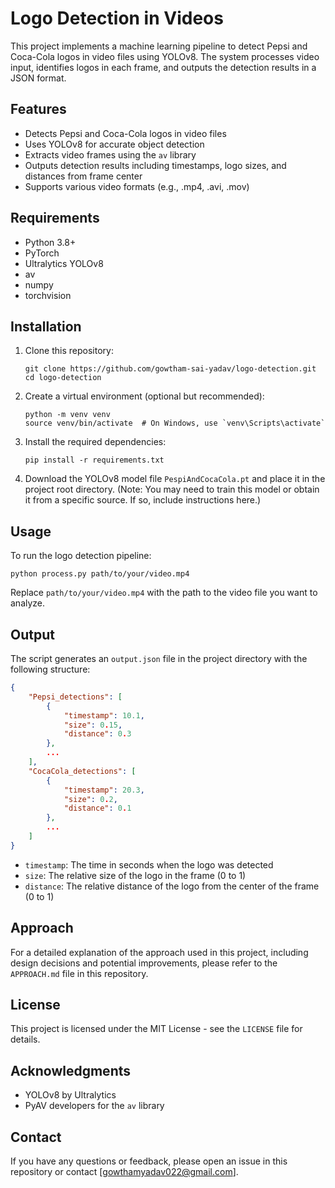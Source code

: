 # Logo Detection in Videos

This project implements a machine learning pipeline to detect Pepsi and Coca-Cola logos in video files using YOLOv8. The system processes video input, identifies logos in each frame, and outputs the detection results in a JSON format.

## Features

- Detects Pepsi and Coca-Cola logos in video files
- Uses YOLOv8 for accurate object detection
- Extracts video frames using the `av` library
- Outputs detection results including timestamps, logo sizes, and distances from frame center
- Supports various video formats (e.g., .mp4, .avi, .mov)

## Requirements

- Python 3.8+
- PyTorch
- Ultralytics YOLOv8
- av
- numpy
- torchvision

## Installation

1. Clone this repository:
   ```
   git clone https://github.com/gowtham-sai-yadav/logo-detection.git
   cd logo-detection
   ```

2. Create a virtual environment (optional but recommended):
   ```
   python -m venv venv
   source venv/bin/activate  # On Windows, use `venv\Scripts\activate`
   ```

3. Install the required dependencies:
   ```
   pip install -r requirements.txt
   ```

4. Download the YOLOv8 model file `PespiAndCocaCola.pt` and place it in the project root directory. 
   (Note: You may need to train this model or obtain it from a specific source. If so, include instructions here.)

## Usage

To run the logo detection pipeline:

```
python process.py path/to/your/video.mp4
```

Replace `path/to/your/video.mp4` with the path to the video file you want to analyze.

## Output

The script generates an `output.json` file in the project directory with the following structure:

```json
{
    "Pepsi_detections": [
        {
            "timestamp": 10.1,
            "size": 0.15,
            "distance": 0.3
        },
        ...
    ],
    "CocaCola_detections": [
        {
            "timestamp": 20.3,
            "size": 0.2,
            "distance": 0.1
        },
        ...
    ]
}
```

- `timestamp`: The time in seconds when the logo was detected
- `size`: The relative size of the logo in the frame (0 to 1)
- `distance`: The relative distance of the logo from the center of the frame (0 to 1)



## Approach

For a detailed explanation of the approach used in this project, including design decisions and potential improvements, please refer to the `APPROACH.md` file in this repository.

## License

This project is licensed under the MIT License - see the `LICENSE` file for details.

## Acknowledgments

- YOLOv8 by Ultralytics
- PyAV developers for the `av` library

## Contact

If you have any questions or feedback, please open an issue in this repository or contact [gowthamyadav022@gmail.com].